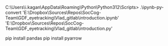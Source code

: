 C:\Users\i.kagan\AppData\Roaming\Python\Python312\Scripts> .\ipynb-py-convert 'E:\Dropbox\Sources\Repos\SocCog-Team\GDF_eyetracking\Vlad_gitlab\introduction.ipynb' 'E:\Dropbox\Sources\Repos\SocCog-Team\GDF_eyetracking\Vlad_gitlab\introduction.py'

pip install pandas
pip install pyarrow